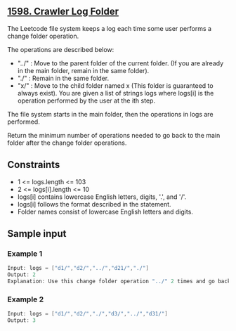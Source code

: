 ## [1598. Crawler Log Folder](https://leetcode.com/problems/crawler-log-folder/)
 The Leetcode file system keeps a log each time some user performs a change folder operation.

The operations are described below:

 - "../" : Move to the parent folder of the current folder. (If you are already in the main folder, remain in the same folder).
 - "./" : Remain in the same folder.
 - "x/" : Move to the child folder named x (This folder is guaranteed to always exist).
You are given a list of strings logs where logs[i] is the operation performed by the user at the ith step.

The file system starts in the main folder, then the operations in logs are performed.

Return the minimum number of operations needed to go back to the main folder after the change folder operations.

## Constraints
 - 1 <= logs.length <= 103
 - 2 <= logs[i].length <= 10
 - logs[i] contains lowercase English letters, digits, '.', and '/'.
 - logs[i] follows the format described in the statement.
 - Folder names consist of lowercase English letters and digits.

 ## Sample input
 ### Example 1
 ```c
 Input: logs = ["d1/","d2/","../","d21/","./"]
 Output: 2
 Explanation: Use this change folder operation "../" 2 times and go back to the main folder.
 ```
 ### Example 2
 ```c
 Input: logs = ["d1/","d2/","./","d3/","../","d31/"]
 Output: 3
 ```